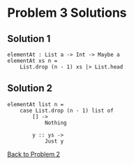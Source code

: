 # Problem 3 Solutions

## Solution 1

```
elementAt : List a -> Int -> Maybe a
elementAt xs n =
    List.drop (n - 1) xs |> List.head
```

## Solution 2

```
elementAt list n = 
    case List.drop (n - 1) list of 
        [] -> 
            Nothing 

        y :: ys -> 
            Just y
```

[Back to Problem 2](../p/p02.md)



